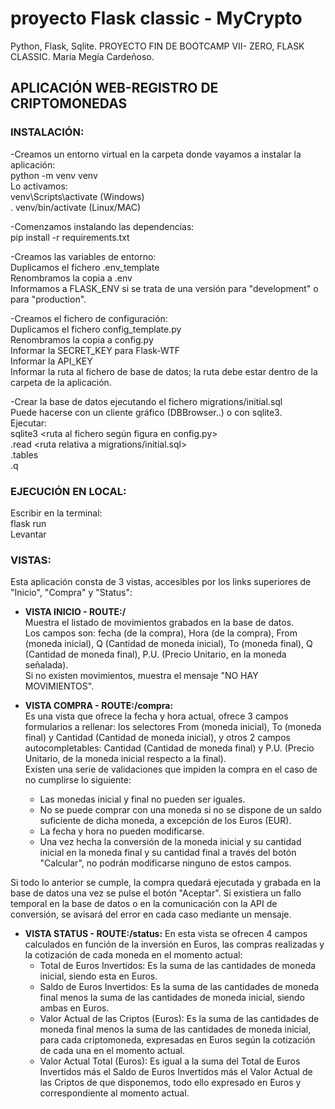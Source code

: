 # proyecto Flask classic - MyCrypto

Python, Flask, Sqlite.
PROYECTO FIN DE BOOTCAMP VII- ZERO, FLASK CLASSIC.
María Megía Cardeñoso.

## **APLICACIÓN WEB-REGISTRO DE CRIPTOMONEDAS**

### INSTALACIÓN:

-Creamos un entorno virtual en la carpeta donde vayamos a instalar la aplicación:  
python -m venv venv  
Lo activamos:  
venv\Scripts\activate (Windows)  
. venv/bin/activate (Linux/MAC)  
  
-Comenzamos instalando las dependencias:  
pip install -r requirements.txt  
  
-Creamos las variables de entorno:  
Duplicamos el fichero .env_template  
Renombramos la copia a .env  
Informamos a FLASK_ENV si se trata de una versión para "development" o para "production".  
  
-Creamos el fichero de configuración:  
Duplicamos el fichero config_template.py  
Renombramos la copia a config.py  
Informar la SECRET_KEY para Flask-WTF  
Informar la API_KEY  
Informar la ruta al fichero de base de datos; la ruta debe estar dentro de la carpeta de la aplicación.  
  
-Crear la base de datos ejecutando el fichero migrations/initial.sql  
Puede hacerse con un cliente gráfico (DBBrowser..) o con sqlite3.  
Ejecutar:  
sqlite3 <ruta al fichero según figura en config.py>  
.read <ruta relativa a migrations/initial.sql>  
.tables  
.q  
  
### EJECUCIÓN EN LOCAL:  
  
Escribir en la terminal:  
flask run  
Levantar   
  
### VISTAS:  
  
Esta aplicación consta de 3 vistas, accesibles por los links superiores de "Inicio", "Compra" y "Status":  
  
* **VISTA INICIO - ROUTE:/**  
Muestra el listado de movimientos grabados en la base de datos.  
Los campos son: fecha (de la compra), Hora (de la compra), From (moneda inicial), Q (Cantidad de moneda inicial), To (moneda final), Q (Cantidad de moneda final), P.U. (Precio Unitario, en la moneda señalada).  
Si no existen movimientos, muestra el mensaje "NO HAY MOVIMIENTOS".  
  
  
* **VISTA COMPRA - ROUTE:/compra:**  
Es una vista que ofrece la fecha y hora actual, ofrece 3 campos formularios a rellenar: los selectores From (moneda inicial), To (moneda final) y Cantidad (Cantidad de moneda inicial),
y otros 2 campos autocompletables: Cantidad (Cantidad de moneda final) y P.U. (Precio Unitario, de la moneda inicial respecto a la final).  
Existen una serie de validaciones que impiden la compra en el caso de no cumplirse lo siguiente:  
    - Las monedas inicial y final no pueden ser iguales.
    - No se puede comprar con una moneda si no se dispone de un saldo suficiente de dicha moneda, a excepción de los Euros (EUR).
    - La fecha y hora no pueden modificarse.
    - Una vez hecha la conversión de la moneda inicial y su cantidad inicial en la moneda final y su cantidad final a través del botón "Calcular", no podrán modificarse ninguno de estos campos.

Si todo lo anterior se cumple, la compra quedará ejecutada y grabada en la base de datos una vez se pulse el botón "Aceptar".
Si existiera un fallo temporal en la base de datos o en la comunicación con la API de conversión, se avisará del error en cada caso mediante un mensaje.


* **VISTA STATUS - ROUTE:/status:**
En esta vista se ofrecen 4 campos calculados en función de la inversión en Euros, las compras realizadas y la cotización de cada moneda en el momento actual:
    - Total de Euros Invertidos: Es la suma de las cantidades de moneda inicial, siendo esta en Euros.
    - Saldo de Euros Invertidos: Es la suma de las cantidades de moneda final menos la suma de las cantidades de moneda inicial, siendo ambas en Euros.
    - Valor Actual de las Criptos (Euros): Es la suma de las cantidades de moneda final menos la suma de las cantidades de moneda inicial, para cada criptomoneda, expresadas en Euros según la cotización de cada una en el momento actual.
    - Valor Actual Total (Euros): Es igual a la suma del Total de Euros Invertidos más el Saldo de Euros Invertidos más el Valor Actual de las Criptos de que disponemos, todo ello expresado en Euros y correspondiente al momento actual.